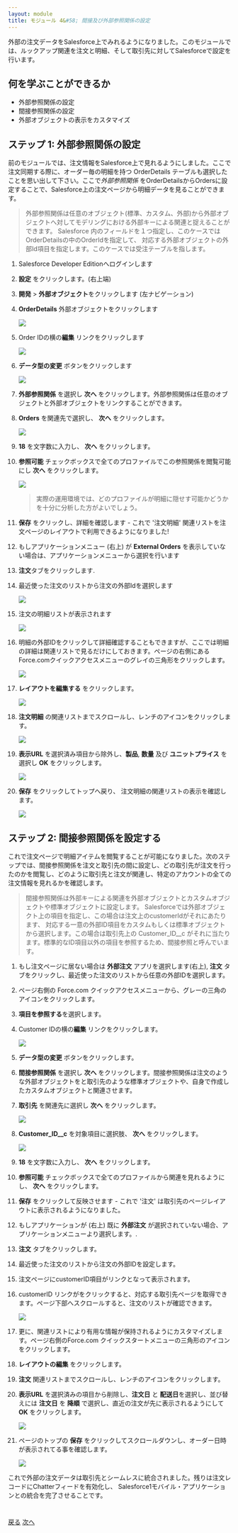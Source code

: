 ```yaml
---
layout: module
title: モジュール 4&#58; 間接及び外部参照関係の設定
---
```


外部の注文データをSalesforce上でみれるようになりました。このモジュールでは、ルックアップ関連を注文と明細、そして取引先に対してSalesforceで設定を行います。

## 何を学ぶことができるか
- 外部参照関係の設定
- 間接参照関係の設定
- 外部オブジェクトの表示をカスタマイズ

## ステップ 1: 外部参照関係の設定

前のモジュールでは、注文情報をSalesforce上で見れるようにしました。ここで注文同期する際に、オーダー毎の明細を持つ OrderDetails テーブルも選択したことを思い出して下さい。ここで*外部参照関係* をOrderDetailsからOrdersに設定することで、Salesforce上の注文ページから明細データを見ることができます。

> 外部参照関係は任意のオブジェクト(標準、カスタム、外部)から外部オブジェクトへ対してモデリングにおける外部キーによる関連と捉えることができます。 Salesforce 内のフィールドを１つ指定し、このケースではOrderDetailsの中のOrderIdを指定して、 対応する外部オブジェクトの外部Id項目を指定します。このケースでは受注テーブルを指します。

1. Salesforce Developer Editionへログインします

1. **設定** をクリックします。(右上端)

1. **開発** > **外部オブジェクト**をクリックします (左ナビゲーション)

1. **OrderDetails** 外部オブジェクトをクリックします

	![](images/click-order-details.png)

1. Order IDの横の**編集** リンクをクリックします

	![](images/edit-order-id.png)

1. **データ型の変更** ボタンをクリックします

	![](images/change-order-id.png)

1. **外部参照関係** を選択し **次へ** をクリックします。外部参照関係は任意のオブジェクトと外部オブジェクトをリンクすることができます。

1. **Orders** を関連先で選択し、 **次へ** をクリックします。

	![](images/select-orders.png)

1. **18** を文字数に入力し、 **次へ** をクリックします。

1. **参照可能** チェックボックスで全てのプロファイルでこの参照関係を閲覧可能にし **次へ** をクリックします。

	![](images/order-field-visibility.png)

	> 実際の運用環境では、どのプロファイルが明細に隠せす可能かどうかを十分に分析した方がよいでしょう。

1. **保存** をクリックし、詳細を確認します - これで '注文明細' 関連リストを注文ページのレイアウトで利用できるようになりました!

1. もしアプリケーションメニュー (右上) が **External Orders** を表示していない場合は、アプリケーションメニューから選択を行います

1. **注文**タブをクリックします.

1. 最近使った注文のリストから注文の外部Idを選択します

	![](images/click-recent-order.png)

1. 注文の明細リストが表示されます

	![](images/order-with-list.png)

1. 明細の外部IDをクリックして詳細確認することもできますが、ここでは明細の詳細は関連リストで見るだけにしておきます。ページの右側にあるForce.comクイックアクセスメニューのグレイの三角形をクリックします。

	![](images/order-click-quick-access.png)

1. **レイアウトを編集する** をクリックします。

	![](images/edit-orders-layout.png)

1. **注文明細** の関連リストまでスクロールし、レンチのアイコンをクリックします。

	![](images/edit-orderdetails-list.png)

1.  **表示URL** を選択済み項目から除外し、**製品**, **数量** 及び **ユニットプライス** を選択し **OK** をクリックします。

	![](images/orderdetails-related-list-properties.png)

1. **保存** をクリックしてトップへ戻り、 注文明細の関連リストの表示を確認します。

	![](images/order-with-edited-list.png)

## ステップ 2: 間接参照関係を設定する

これで注文ページで明細アイテムを閲覧することが可能になりました。次のステップでは、間接参照関係を注文と取引先の間に設定し、どの取引先が注文を行ったのかを閲覧し、どのように取引先と注文が関連し、特定のアカウントの全ての注文情報を見れるかを確認します。

> 間接参照関係は外部キーによる関連を外部オブジェクトとカスタムオブジェクトや標準オブジェクトに設定します。 Salesforceでは外部オブジェクト上の項目を指定し、この場合は注文上のcustomerIdがそれにあたります、 対応する一意の外部ID項目をカスタムもしくは標準オブジェクトから選択します。この場合は取引先上の Customer\_ID__c がそれに当たります。標準的なID項目以外の項目を参照するため、間接参照と呼んでいます。

1. もし注文ページに居ない場合は **外部注文** アプリを選択します(右上), **注文** タブをクリックし、最近使った注文のリストから任意の外部IDを選択します。

1. ページ右側の Force.com クイックアクセスメニューから、グレーの三角のアイコンをクリックします。

1. **項目を参照する**を選択します。

1. Customer IDの横の**編集** リンクをクリックします。

	![](images/edit-customer-id.png)

1. **データ型の変更** ボタンをクリックします。

1. **間接参照関係** を選択し **次へ** をクリックします。間接参照関係は注文のような外部オブジェクトをと取引先のような標準オブジェクトや、自身で作成したカスタムオブジェクトと関連させます。

1. **取引先** を関連先に選択し **次へ** をクリックします。

	![](images/select-account.png)

1. **Customer\_ID__c** を対象項目に選択肢、 **次へ** をクリックします。

	![](images/select-customer-id.png)

1. **18** を文字数に入力し、 **次へ** をクリックします。

1. **参照可能** チェックボックスで全てのプロファイルから関連を見れるようにし、 **次へ** をクリックします。

1. **保存** をクリックして反映させます - これで '注文' は取引先のページレイアウトに表示されるようになりました。

1. もしアプリケーションが (右上) 既に **外部注文** が選択されていない場合、アプリケーションメニューより選択します。.

1. **注文** タブをクリックします。

1. 最近使った注文のリストから注文の外部IDを設定します。

1. 注文ページにcustomerID項目がリンクとなって表示されます。

1. customerID リンクがをクリックすると、対応する取引先ページを取得できます。ページ下部へスクロールすると、注文のリストが確認できます。

	![](images/orders-related-list.png)

1. 更に、関連リストにより有用な情報が保持されるようにカスタマイズします。ページ右側のForce.com クイックスタートメニューの三角形のアイコンをクリックします。

1. **レイアウトの編集** をクリックします。

1. **注文** 関連リストまでスクロールし、レンチのアイコンをクリックします。

1. **表示URL** を選択済みの項目から削除し、**注文日** と **配送日**を選択し、並び替えには **注文日** を **降順** で選択し、直近の注文が先に表示されるようにして **OK** をクリックします。

	![](images/orders-related-list-properties.png)

1. ページのトップの **保存** をクリックしてスクロールダウンし、オーダー日時が表示されてる事を確認します。

	![](images/account-with-edited-list.png)

これで外部の注文データは取引先とシームレスに統合されました。残りは注文レコードにChatterフィードを有効化し、 Salesforce1モバイル・アプリケーションとの統合を完了させることです。

<div class="row" style="margin-top:40px;">
<div class="col-sm-12">
<a href="configure-data-source-objects.html" class="btn btn-default"><i class="glyphicon glyphicon-chevron-left"></i> 戻る</a>
<a href="enable-chatter-salesforce1.html" class="btn btn-default pull-right">次へ <i class="glyphicon glyphicon-chevron-right"></i></a>
</div>
</div>
